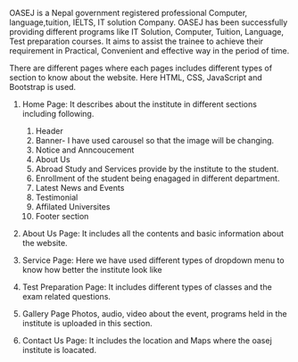 OASEJ is a Nepal government registered professional Computer, language,tuition, IELTS, IT solution Company. 
OASEJ has been successfully providing different programs like IT Solution, Computer, Tuition, Language, Test preparation courses.
It aims to assist the trainee to achieve their requirement in Practical, Convenient and effective way in the period of time.

There are different pages where each pages includes different types of section to know about the website.
Here HTML, CSS, JavaScript and Bootstrap is used.
1. Home Page: 
  It describes about the institute in different sections including following.
      1. Header
      2. Banner- I have used carousel so that the image will be changing.
      3. Notice and Anncoucement
      4. About Us
      5. Abroad Study and Services provide by the institute to the student.
      6. Enrollment of the student being enagaged in different department.
      7. Latest News and Events
      8. Testimonial 
      9. Affilated Universites
      10. Footer section
    
2. About Us Page:
   It includes all the contents and basic information about the website.

3. Service Page:
   Here we have used different types of dropdown menu to know how better the institute look like

4. Test Preparation Page:
   It includes different types of classes and the exam related questions.

5. Gallery Page
   Photos, audio, video about the event, programs held in the institute is uploaded in this section.

6. Contact Us Page:
   It includes the location and Maps where the oasej institute is loacated.
